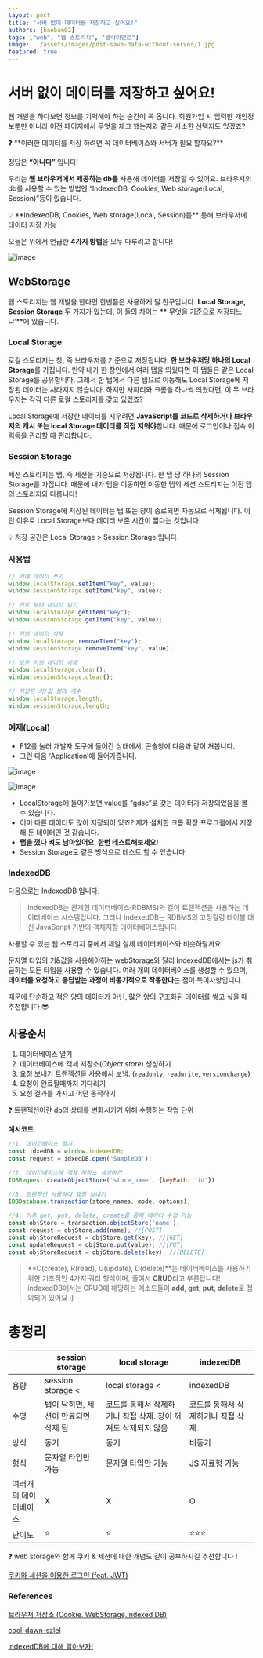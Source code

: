 ```yaml
---
layout: post
title: "서버 없이 데이터를 저장하고 싶어요!"
authors: [baebae02]
tags: ["web", "웹 스토리지", "클라이언트"]
image: ../assets/images/post-save-data-without-server/1.jpg
featured: true
---
```


# 서버 없이 데이터를 저장하고 싶어요!

웹 개발을 하다보면 정보를 기억해야 하는 순간이 꼭 옵니다. 회원가입 시 입력한 개인정보뿐만 아니라 이전 페이지에서 무엇을 체크 했는지와 같은 사소한 선택지도 있겠죠?

<aside>
❓ **이러한 데이터를 저장 하려면 꼭 데이터베이스와 서버가 필요 할까요?**

</aside>

정답은 **“아니다”** 입니다!

우리는 **웹 브라우저에서 제공하는 db를** 사용해 데이터를 저장할 수 있어요. 브라우저의 db를 사용할 수 있는 방법엔 “IndexedDB, Cookies, Web storage(Local, Session)”등이 있습니다.

<aside>
💡 **IndexedDB, Cookies, Web storage(Local, Session)를** 통해 브라우저에 데이터 저장 가능

</aside>

오늘은 위에서 언급한 **4가지 방법**을 모두 다루려고 합니다!

![image](../assets/images/post-save-data-without-server/1.jpg)

## WebStorage

웹 스토리지는 웹 개발을 한다면 한번쯤은 사용하게 될 친구입니다. **Local Storage, Session Storage** 두 가지가 있는데, 이 둘의 차이는 **'무엇을 기준으로 저장되느냐’**에 있습니다.

### Local Storage

로컬 스토리지는 창, 즉 브라우저를 기준으로 저장됩니다. **한 브라우저당 하나의 Local Storage**를 가집니다. 만약 내가 한 창안에서 여러 탭을 띄웠다면 이 탭들은 같은 Local Storage를 공유합니다. 그래서 한 탭에서 다른 탭으로 이동해도 Local Storage에 저장된 데이터는 사라지지 않습니다. 하지만 사파리와 크롬을 하나씩 띄웠다면, 이 두 브라우저는 각각 다른 로컬 스토리지를 갖고 있겠죠?

Local Storage에 저장한 데이터를 지우려면 **JavaScript를 코드로 삭제하거나 브라우저의 캐시 또는 local Storage 데이터를 직접 지워야**합니다. 때문에 로그인이나 접속 이력등을 관리할 때 편리합니다.


### Session Storage

세션 스토리지는 탭, 즉 세션을 기준으로 저장됩니다. 한 탭 당 하나의 Session Storage를 가집니다. 때문에 내가 탭을 이동하면 이동한 탭의 세션 스토리지는 이전 탭의 스토리지와 다릅니다!

Session Storage에 저장된 데이터는 탭 또는 창이 종료되면 자동으로 삭제됩니다. 이런 이유로 Local Storage보다 데이터 보존 시간이 짧다는 것입니다.

<aside>
💡 저장 공간은 Local Storage > Session Storage 입니다.

</aside>

### 사용법

```jsx
// 키에 데이터 쓰기
window.localStorage.setItem("key", value);
window.sessionStorage.setItem("key", value);

// 키로 부터 데이터 읽기
window.localStorage.getItem("key");
window.sessionStorage.getItem("key", value);

// 키의 데이터 삭제
window.localStorage.removeItem("key");
window.sessionStorage.removeItem("key", value);

// 모든 키의 데이터 삭제
window.localStorage.clear();
window.sessionStorage.clear();

// 저장된 키/값 쌍의 개수
window.localStorage.length;
window.sessionStorage.length;
```

### 예제(Local)

- F12를 눌러 개발자 도구에 들어간 상태에서, 콘솔창에 다음과 같이 쳐봅니다.
- 그런 다음 ‘Application’에 들어가줍니다.

![image](../assets/images/post-save-data-without-server/2.png)

![image](../assets/images/post-save-data-without-server/3.png)

- LocalStorage에 들어가보면 value를 “gdsc”로 갖는 데이터가 저장되었음을 볼 수 있습니다.
- 이미 다른 데이터도 많이 저장되어 있죠? 제가 설치한 크롬 확장 프로그램에서 저장해 둔 데이터인 것 같습니다.
- **탭을 껐다 켜도 남아있어요. 한번 테스트해보세요!**
- Session Storage도 같은 방식으로 테스트 할 수 있습니다.

### IndexedDB

다음으로는 IndexedDB 입니다.

> IndexedDB는 관계형 데이터베이스(RDBMS)와 같이 트랜잭션을 사용하는 데이터베이스 시스템입니다. 그러나 IndexedDB는 RDBMS의 고정컬럼 테이블 대신 JavaScript 기반의 객체지향 데이터베이스입니다.
>

사용할 수 있는 웹 스토리지 중에서 제일 실제 데이터베이스와 비슷하달까요!

문자열 타입의 키&값을 사용해야하는 webStorage와 달리 IndexedDB에서는 js가 취급하는 모든 타입을 사용할 수 있습니다. 여러 개의 데이터베이스를 생성할 수 있으며, **데이터를 요청하고 응답받는 과정이 비동기적으로 작동한다**는 점이 특이사항입니다.

때문에 단순하고 적은 양의 데이터가 아닌, 많은 양의 구조화된 데이터를 쌓고 싶을 때 추천합니다 😎

## ****************사용순서****************

1. 데이터베이스 열기
2. 데이터베이스에 객체 저장소(*Object store*) 생성하기
3. 요청 보내기
   트랜젝션을 사용해서 보냄. (`readonly`, `readwrite`, `versionchange`)
4. 요청이 완료될때까지 기다리기
5. 요청 결과를 가지고 어떤 동작하기

<aside>
❓ 트랜젝션이란 db의 상태를 변화시키기 위해 수행하는 작업 단위

</aside>

**예시코드**

```jsx
//1. 데이터베이스 열기
const idxedDB = window.indexedDB;
const request = idxedDB.open('SampleDB');

//2. 데이터베이스에 객체 저장소 생성하기
IDBRequest.createObjectStore('store_name', {keyPath: 'id'})

//3. 트랜젝션 사용하여 요청 보내기
IDBDatabase.transaction(store_names, mode, options);

//4. 이후 get, put, delete, create를 통해 데이터 수정 가능
const objStore = transaction.objectStore('name');
const request = objStore.add(name); //[POST]
const objStoreRequest = objStore.get(key); //[GET]
const updateRequest = objStore.put(value); //[PUT]
const objStoreRequest = objStore.delete(key); //[DELETE]
```

> **C(create), R(read), U(update), D(delete)**는 데이터베이스를 사용하기 위한 기초적인 4가지 쿼리 형식이며, 줄여서 **CRUD**라고 부른답니다!
indexedDB에서는 CRUD에 해당하는 메소드들이 **add, get, put, delete**로 정의되어 있어요 :)
>

# 총정리

|  | session storage | local storage | indexedDB |
| --- | --- | --- | --- |
| 용량 | session storage < | local storage < | indexedDB |
| 수명 | 탭이 닫히면, 세션이 만료되면 삭제 됨 | 코드를 통해서 삭제하거나 직접 삭제. 창이 꺼져도 삭제되지 않음 | 코드를 통해서 삭제하거나 직접 삭제. |
| 방식 | 동기 | 동기 | 비동기 |
| 형식 | 문자열 타입만 가능 | 문자열 타입만 가능 | JS 자료형 가능 |
| 여러개의 데이터베이스 | X | X | O |
| 난이도 | ⭐️ | ⭐️ | ⭐️⭐️⭐️ |

<aside>
❓ web storage와 함께 쿠키 & 세션에 대한 개념도 같이 공부하시길 추천합니다 !

</aside>

[쿠키와 세션을 이용한 로그인 (feat. JWT)](https://gdsc-university-of-seoul.github.io/Login-using-cookie-and-session/)

### References

[브라우저 저장소 (Cookie, WebStorage,Indexed DB)](https://velog.io/@yebb/%EB%B8%8C%EB%9D%BC%EC%9A%B0%EC%A0%80-%EC%A0%80%EC%9E%A5%EC%86%8C-Cookie-WebStorageIndexed-DB)

[cool-dawn-szlel](https://codesandbox.io/s/cool-dawn-szlel?file=/src/App.vue)

[indexedDB에 대해 알아보자!](https://mong-blog.tistory.com/entry/indexedDB%EC%97%90-%EB%8C%80%ED%95%B4-%EC%95%8C%EC%95%84%EB%B3%B4%EC%9E%90)
